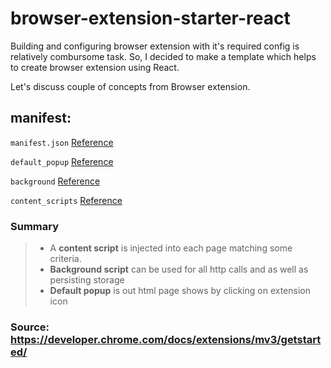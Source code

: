 # browser-extension-starter-react

Building and configuring browser extension with it's required config is relatively combursome task. So, I decided to make a template which helps to create browser extension using React.

Let's discuss couple of concepts from Browser extension.

## manifest:

`manifest.json` [Reference](https://developer.mozilla.org/en-US/docs/Mozilla/Add-ons/WebExtensions/manifest.json "Reference")

`default_popup` [Reference](https://developer.chrome.com/extensions/browserAction "Reference")

`background` [Reference](https://developer.mozilla.org/en-US/docs/Mozilla/Add-ons/WebExtensions/Anatomy_of_a_WebExtension#Background_scripts "Reference")

`content_scripts` [Reference](https://developer.mozilla.org/en-US/docs/Mozilla/Add-ons/WebExtensions/Content_scripts "Reference")


### Summary

> * A **content script** is injected into each page matching some criteria.
> * **Background script** can be used for all http calls and as well as persisting storage
> * **Default popup** is out html page shows by clicking on extension icon

### Source: https://developer.chrome.com/docs/extensions/mv3/getstarted/